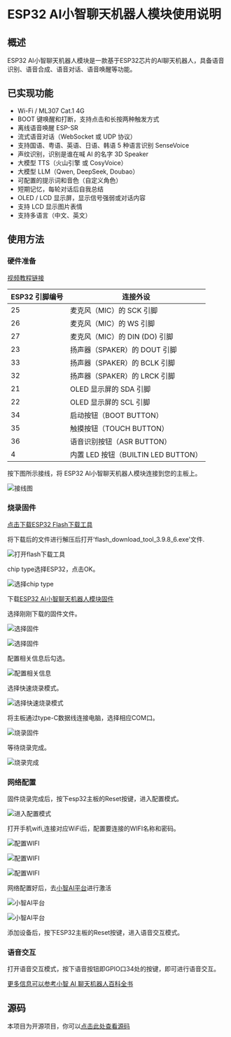 # ESP32 AI小智聊天机器人模块使用说明

## 概述

ESP32 AI小智聊天机器人模块是一款基于ESP32芯片的AI聊天机器人，具备语音识别、语音合成、语音对话、语音唤醒等功能。

## 已实现功能

- Wi-Fi / ML307 Cat.1 4G
- BOOT 键唤醒和打断，支持点击和长按两种触发方式
- 离线语音唤醒 ESP-SR
- 流式语音对话（WebSocket 或 UDP 协议）
- 支持国语、粤语、英语、日语、韩语 5 种语言识别 SenseVoice
- 声纹识别，识别是谁在喊 AI 的名字 3D Speaker
- 大模型 TTS（火山引擎 或 CosyVoice）
- 大模型 LLM（Qwen, DeepSeek, Doubao）
- 可配置的提示词和音色（自定义角色）
- 短期记忆，每轮对话后自我总结
- OLED / LCD 显示屏，显示信号强弱或对话内容
- 支持 LCD 显示图片表情
- 支持多语言（中文、英文）

## 使用方法

### 硬件准备

[视频教程链接](https://www.bilibili.com/video/BV1XnmFYLEJN/?vd_source=ebdd12013edf6ee0e6759b8884b4e1eb)

| ESP32 引脚编号 | 连接外设                            |
| -------------- | ----------------------------------- |
| 25             | 麦克风（MIC）的 SCK 引脚            |
| 26             | 麦克风（MIC）的 WS 引脚             |
| 27             | 麦克风（MIC）的 DIN (DO) 引脚       |
| 23             | 扬声器（SPAKER）的 DOUT 引脚        |
| 33             | 扬声器（SPAKER）的 BCLK 引脚        |
| 32             | 扬声器（SPAKER）的 LRCK 引脚        |
| 21             | OLED 显示屏的 SDA 引脚              |
| 22             | OLED 显示屏的 SCL 引脚              |
| 34             | 启动按钮（BOOT BUTTON）             |
| 35             | 触摸按钮（TOUCH BUTTON）            |
| 36             | 语音识别按钮（ASR BUTTON）          |
| 4              | 内置 LED 按钮（BUILTIN LED BUTTON） |

按下图所示接线，将 ESP32 AI小智聊天机器人模块连接到您的主板上。

![接线图](picture/1.jpg)

### 烧录固件

[点击下载ESP32 Flash下载工具](zh-cn/ph2.0_sensors/smart_module/esp32_ai_xiaozhi/flash_download_tool.zip ':ignore')

将下载后的文件进行解压后打开'flash_download_tool_3.9.8_6.exe'文件.

![打开flash下载工具](picture/2.jpg)

chip type选择ESP32，点击OK。

![选择chip type](picture/3.jpg)

下载[ESP32 AI小智聊天机器人模块固件](zh-cn/ph2.0_sensors/smart_module/esp32_ai_xiaozhi/nulllab_esp32_xiaozhi.bin ':ignore')

选择刚刚下载的固件文件。

![选择固件](picture/4.jpg)

![选择固件](picture/5.jpg)

配置相关信息后勾选。

![配置相关信息](picture/6.jpg)

选择快速烧录模式。

![选择快速烧录模式](picture/8.jpg)

将主板通过type-C数据线连接电脑，选择相应COM口。

![烧录固件](picture/7.jpg)

等待烧录完成。

![烧录完成](picture/9.jpg)

### 网络配置

固件烧录完成后，按下esp32主板的Reset按键，进入配置模式。

![进入配置模式](picture/10.jpg)

打开手机wifi,连接对应WiFi后，配置要连接的WIFI名称和密码。

![配置WIFI](picture/11.jpg)

![配置WIFI](picture/12.jpg)

![配置WIFI](picture/13.jpg)

网络配置好后，去[小智AI平台](https://xiaozhi.me)进行激活

![小智AI平台](picture/14.jpg)

![小智AI平台](picture/15.jpg)

添加设备后，按下ESP32主板的Reset按键，进入语音交互模式。

### 语音交互

打开语音交互模式，按下语音按钮即GPIO口34处的按键，即可进行语音交互。

[更多信息可以参考小智 AI 聊天机器人百科全书](https://ccnphfhqs21z.feishu.cn/wiki/F5krwD16viZoF0kKkvDcrZNYnhb)

## 源码

本项目为开源项目，你可以[点击此处查看源码](https://github.com/nulllab-org/xiaozhi-esp32/tree/nulllab_esp32)
